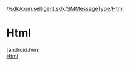 //[sdk](../../../../index.md)/[com.selligent.sdk](../../index.md)/[SMMessageType](../index.md)/[Html](index.md)

# Html

[androidJvm]\
[Html](index.md)
